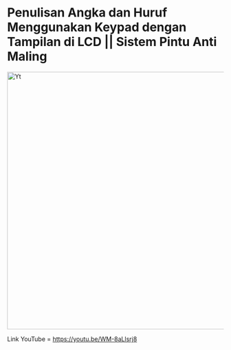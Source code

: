 # Penulisan Angka dan Huruf Menggunakan Keypad dengan Tampilan di LCD || Sistem Pintu Anti Maling


<img width="599" alt="Yt" src="https://user-images.githubusercontent.com/101731907/171324012-a8e8c5ca-812e-4b77-b657-a1b9bfa6987c.png">

Link YouTube = https://youtu.be/WM-8aLlsrj8
